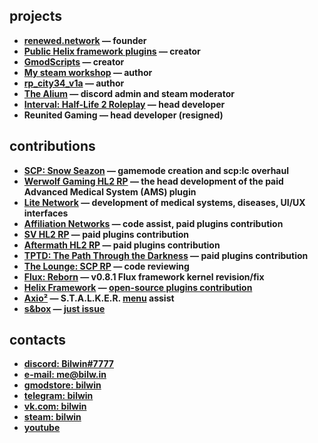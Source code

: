 ## projects
- **[renewed.network](https://renewed.network) — founder**
- **[Public Helix framework plugins](https://github.com/Bilwin/helix-plugins) — creator**
- **[GmodScripts](https://github.com/Bilwin/gmod-scripts) — creator**
- **[My steam workshop](https://steamcommunity.com/id/bilwin/myworkshopfiles/) — author**
- **[rp_city34_v1a](https://steamcommunity.com/sharedfiles/filedetails/?id=2549272112) — author**
- **[The Alium](https://steamcommunity.com/groups/thealium) — discord admin and steam moderator**
- **[Interval: Half-Life 2 Roleplay](https://discord.gg/m4MBYzvMTs) — head developer**
- **Reunited Gaming — head developer (resigned)**

## contributions
- **[SCP: Snow Seazon](https://discord.gg/qe6Brr6y7z) — gamemode creation and scp:lc overhaul**
- **[Werwolf Gaming HL2 RP](https://steamcommunity.com/groups/werwolfgaming) — the head development of the paid Advanced Medical System (AMS) plugin**
- **[Lite Network](http://www.lite-network.de/) — development of medical systems, diseases, UI/UX interfaces**
- **[Affiliation Networks](https://discord.gg/4MP87tVHWg) — code assist, paid plugins contribution**
- **[SV HL2 RP](https://vk.com/sv_servers) — paid plugins contribution**
- **[Aftermath HL2 RP](https://discord.gg/tzrNNa8GJW) — paid plugins contribution**
- **[TPTD: The Path Through the Darkness](https://discord.gg/WAQzTGZamT) — paid plugins contribution**
- **[The Lounge: SCP RP](https://discord.gg/KtJ4Z47) — code reviewing**
- **[Flux: Reborn](https://github.com/renewed-networks/flux-reborn) — v0.8.1 Flux framework kernel revision/fix**
- **[Helix Framework](https://gethelix.co/) — [open-source plugins contribution](https://github.com/Bilwin/helix-plugins)**
- **[Axio²](https://discord.gg/fgaFeThR63) — S.T.A.L.K.E.R. [menu](https://media.discordapp.net/attachments/909664523940663336/909682408067055686/unknown.png?width=1192&height=670) assist**
- **[s&box](https://sbox.facepunch.com/) — [just issue](https://github.com/Facepunch/sbox-issues/issues/601)**

## contacts
- **[discord: Bilwin#7777](https://discord.gg/4MBuAKJGYR)**
- **[e-mail: me@bilw.in](mailto://me@bilw.in)**
- **[gmodstore: bilwin](https://www.gmodstore.com/users/76561198799754743)**
- **[telegram: bilwin](https://t.me/bilwin)**
- **[vk.com: bilwin](https://vk.com/bilwin)**
- **[steam: bilwin](https://steamcommunity.com/id/bilwin/)**
- **[youtube](https://vk.cc/c1fIiK)**
